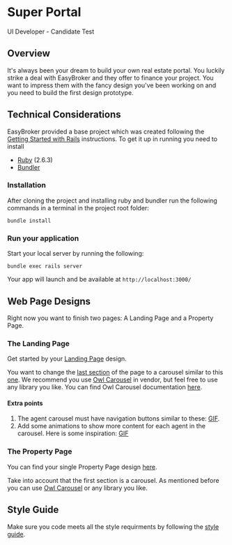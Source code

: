 # Super Portal
UI Developer - Candidate Test

## Overview
It's always been your dream to build your own real estate portal. You luckily strike a deal with EasyBroker and they offer to finance your project. You want to impress them with the fancy design you've been working on and you need to build the first design prototype.

## Technical Considerations
EasyBroker provided a base project which was created following the [Getting Started with Rails](https://guides.rubyonrails.org/getting_started.html) 
instructions. To get it up in running you need to install

- [Ruby](https://www.ruby-lang.org/es/documentation/installation/) (2.6.3)
- [Bundler](https://bundler.io/gemfile.html)

### Installation 
After cloning the project and installing ruby and bundler run the following commands in a terminal
in the project root folder:

`bundle install`

### Run your application 
Start your local server by running the following:

`bundle exec rails server`

Your app will launch and be available at `http://localhost:3000/`

## Web Page Designs
Right now you want to finish two pages: A Landing Page and a Property Page.

### The Landing Page
Get started by your [Landing Page](mockups/landing) design. 

You want to change the [last section](/mockups/landing/section%20to%20replace.png) of the page to a carousel similar to this [one](/mockups/landing/agent%20carousel.png). We recommend you use [Owl Carousel](/vendor/javascript/OwlCarousel2) in vendor,
but feel free to use any library you like. You can find Owl Carousel documentation [here](https://owlcarousel2.github.io/OwlCarousel2/).

#### Extra points
1. The agent carousel must have navigation buttons similar to these: [GIF](http://g.recordit.co/Y5X0m1drDC.gif).
2. Add some animations to show more content for each agent in the carousel. Here is some inspiration: [GIF](http://g.recordit.co/Xf5Sd0YDkC.gif)

### The Property Page
You can find your single Property Page design [here](mockups/property). 

Take into account that the first section is a carousel. As mentioned before you can use [Owl Carousel](/vendor/javascript/OwlCarousel2)
or any library you like.

## Style Guide
Make sure you code meets all the style requirments by following the [style guide](style-guide.md).
